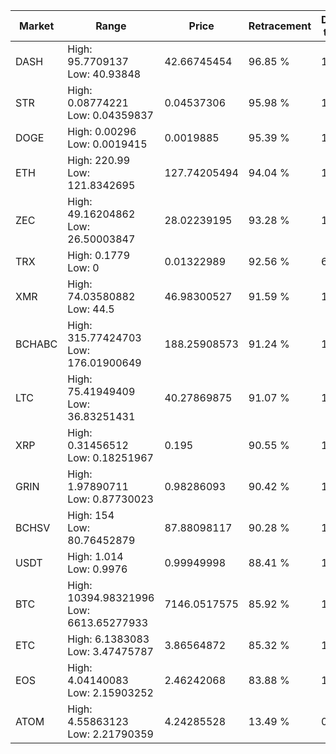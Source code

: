 | Market | Range | Price| Retracement | Doubles to 50% |
| --- | --- | --- | --- | --- |
| DASH | High: 95.7709137<br />Low: 40.93848 | 42.66745454 | 96.85 % | 1.60 |
| STR | High: 0.08774221<br />Low: 0.04359837 | 0.04537306 | 95.98 % | 1.45 |
| DOGE | High: 0.00296<br />Low: 0.0019415 | 0.0019885 | 95.39 % | 1.23 |
| ETH | High: 220.99<br />Low: 121.8342695 | 127.74205494 | 94.04 % | 1.34 |
| ZEC | High: 49.16204862<br />Low: 26.50003847 | 28.02239195 | 93.28 % | 1.35 |
| TRX | High: 0.1779<br />Low: 0 | 0.01322989 | 92.56 % | 6.72 |
| XMR | High: 74.03580882<br />Low: 44.5 | 46.98300527 | 91.59 % | 1.26 |
| BCHABC | High: 315.77424703<br />Low: 176.01900649 | 188.25908573 | 91.24 % | 1.31 |
| LTC | High: 75.41949409<br />Low: 36.83251431 | 40.27869875 | 91.07 % | 1.39 |
| XRP | High: 0.31456512<br />Low: 0.18251967 | 0.195 | 90.55 % | 1.27 |
| GRIN | High: 1.97890711<br />Low: 0.87730023 | 0.98286093 | 90.42 % | 1.45 |
| BCHSV | High: 154<br />Low: 80.76452879 | 87.88098117 | 90.28 % | 1.34 |
| USDT | High: 1.014<br />Low: 0.9976 | 0.99949998 | 88.41 % | 1.01 |
| BTC | High: 10394.98321996<br />Low: 6613.65277933 | 7146.0517575 | 85.92 % | 1.19 |
| ETC | High: 6.1383083<br />Low: 3.47475787 | 3.86564872 | 85.32 % | 1.24 |
| EOS | High: 4.04140083<br />Low: 2.15903252 | 2.46242068 | 83.88 % | 1.26 |
| ATOM | High: 4.55863123<br />Low: 2.21790359 | 4.24285528 | 13.49 % | 0.00 |
